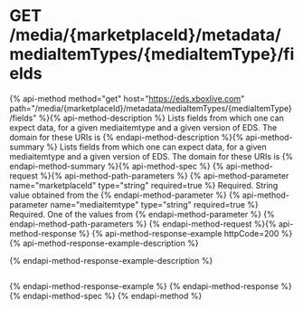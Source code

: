# GET /media/{marketplaceId}/metadata/mediaItemTypes/{mediaItemType}/fields

{% api-method method="get" host="https://eds.xboxlive.com" path="/media/{marketplaceId}/metadata/mediaItemTypes/{mediaItemType}/fields" %}{% api-method-description %}
Lists fields from which one can expect data, for a given mediaitemtype and a given version of EDS. The domain for these URIs is 
{% endapi-method-description %}{% api-method-summary %}
Lists fields from which one can expect data, for a given mediaitemtype and a given version of EDS. The domain for these URIs is 
{% endapi-method-summary %}{% api-method-spec %}
{% api-method-request %}{% api-method-path-parameters %}
{% api-method-parameter name="marketplaceId" type="string" required=true %}
Required. String value obtained from the 
{% endapi-method-parameter %}
{% api-method-parameter name="mediaitemtype" type="string" required=true %}
Required. One of the values from 
{% endapi-method-parameter %}
{% endapi-method-path-parameters %}
{% endapi-method-request %}{% api-method-response %}
{% api-method-response-example httpCode=200 %}
{% api-method-response-example-description %}

{% endapi-method-response-example-description %}

```text

```
{% endapi-method-response-example %}
{% endapi-method-response %}{% endapi-method-spec %}
{% endapi-method %}